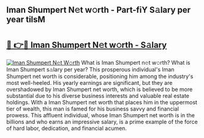 ## Iman Shumpert N𝚎t w𝚘rth - Part-fiY S𝚊lary per year tilsM

# <h2><a href="http://gc2854.nevu.top/?p=Iman+Shumpert">🔗 👉🔴 Iman Shumpert N𝚎t w𝚘rth - S𝚊lary</a></h2>

[![Iman Shumpert N𝚎t W𝚘rth](https://i.imgur.com/Oavwk0R.jpeg)](http://gc2854.nevu.top/?p=Iman+Shumpert)
What is Iman Shumpert n𝚎t w𝚘rth? What is Iman Shumpert s𝚊lary per year?
This prosperous individual's Iman Shumpert net worth is considerable, positioning him among the industry's most well-heeled. His yearly earnings are significant, but they are overshadowed by Iman Shumpert net worth, which is believed to be more substantial due to his diverse business interests and valuable real estate holdings. With a Iman Shumpert net worth that places him in the uppermost tier of wealth, this man is famed for his business savvy and financial prowess. This affluent individual, whose Iman Shumpert net worth is in the billions and who earns an impressive salary, is a prime example of the force of hard labor, dedication, and financial acumen.
